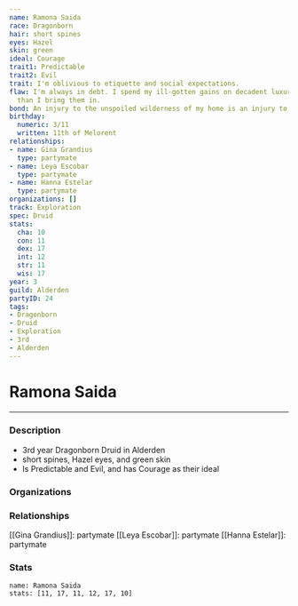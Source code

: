```yaml
---
name: Ramona Saida
race: Dragonborn
hair: short spines
eyes: Hazel
skin: green
ideal: Courage
trait1: Predictable
trait2: Evil
trait: I'm oblivious to etiquette and social expectations.
flaw: I'm always in debt. I spend my ill-gotten gains on decadent luxuries faster
  than I bring them in.
bond: An injury to the unspoiled wilderness of my home is an injury to me.
birthday:
  numeric: 3/11
  written: 11th of Melorent
relationships:
- name: Gina Grandius
  type: partymate
- name: Leya Escobar
  type: partymate
- name: Hanna Estelar
  type: partymate
organizations: []
track: Exploration
spec: Druid
stats:
  cha: 10
  con: 11
  dex: 17
  int: 12
  str: 11
  wis: 17
year: 3
guild: Alderden
partyID: 24
tags:
- Dragonborn
- Druid
- Exploration
- 3rd
- Alderden
---
```

# Ramona Saida
---
### Description
- 3rd year Dragonborn Druid in Alderden
- short spines, Hazel eyes, and green skin
- Is Predictable and Evil, and has Courage as their ideal

### Organizations
### Relationships
[[Gina Grandius]]: partymate
[[Leya Escobar]]: partymate
[[Hanna Estelar]]: partymate
### Stats
```statblock
name: Ramona Saida
stats: [11, 17, 11, 12, 17, 10]
```